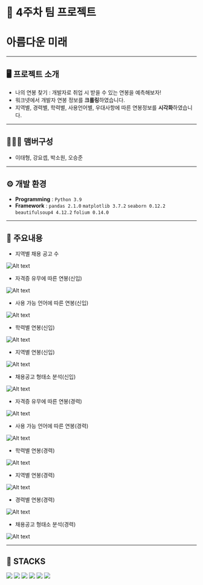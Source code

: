 # 🚩 4주차 팀 프로젝트
# **아름다운 미래**
----------------------------------------------------------
## 🖥️ 프로젝트 소개
- 나의 연봉 찾기 : 개발자로 취업 시 받을 수 있는 연봉을 예측해보자!
- 워크넷에서 개발자 연봉 정보를 **크롤링**하였습니다.
- 지역별, 경력별, 학력별, 사용언어별, 우대사항에 따른 연봉정보를 **시각화**하였습니다.
----------------------------------------------------------

## 🧑‍🤝‍🧑 맴버구성
 - 이태형, 강요셉, 박소원, 오승준
----------------------------------------------------------

## ⚙️ 개발 환경
- **Programming** : `Python 3.9`
- **Framework** : `pandas 2.1.0` `matplotlib 3.7.2` `seaborn 0.12.2`  `beautifulsoup4 4.12.2` `folium 0.14.0`
----------------------------------------------------------



##  📌 주요내용
- 지역별 채용 공고 수

![Alt text](readme_img/image.PNG)

- 자격증 유무에 따른 연봉(신입)

![Alt text](readme_img/image-1.PNG)

- 사용 가능 언어에 따른 연봉(신입)

![Alt text](readme_img/image-2.PNG)

- 학력별 연봉(신입)

![Alt text](readme_img/image-3.PNG)

- 지역별 연봉(신입)

![Alt text](readme_img/image-4.PNG)

- 채용공고 형태소 분석(신입)

![Alt text](readme_img/image-5.PNG)

- 자격증 유무에 따른 연봉(경력)

![Alt text](readme_img/image-6.PNG)


- 사용 가능 언어에 따른 연봉(경력)

![Alt text](readme_img/image-7.PNG)

- 학력별 연봉(경력)

![Alt text](readme_img/image-8.PNG)

- 지역별 연봉(경력)

![Alt text](readme_img/image-9.PNG)

- 경력별 연봉(경력)

![Alt text](readme_img/image-10.PNG)

- 채용공고 형태소 분석(경력)

![Alt text](readme_img/image-11.PNG)

----------------------------------------------------------
## 📓 STACKS
 <img src="https://img.shields.io/badge/Python-3776AB?style=for-the-badge&logo=Python&logoColor=white"> <img src="https://img.shields.io/badge/Jupyter-F37626?style=for-the-badge&logo=Jupyter&logoColor=white"> <img src="https://img.shields.io/badge/Pandas-150458?style=for-the-badge&logo=Pandas&logoColor=white"> <img src="https://img.shields.io/badge/html5-E34F26?style=for-the-badge&logo=html5&logoColor=white"> <img src="https://img.shields.io/badge/CSS3-EC407A?style=for-the-badge&logo=CSS3&logoColor=white"> <img src="https://img.shields.io/badge/selenium-43B02A?style=for-the-badge&logo=selenium&logoColor=white">

